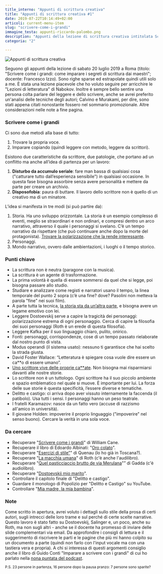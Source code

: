 ```yaml
---
title_interno: "Appunti di scrittura creativa"
title: "Appunti di scrittura creativa #1"
date: 2019-07-22T10:14:49+02:00
articoli: current-menu-item
slug: "scrivere-come-i-grandi"
immagine_testa: appunti-riccardo-palombo.png
description: "Appunti della lezione di scrittura creativa intitolata Scrivere come i grandi: imparare i segreti di scrittura dai maestri."
categoria: "2"

---
```


![Appunti di scrittura creativa](../../img/articoli/appunti-scrittura-creativa.png "Appunti di scrittura creativa: scrivere come i grandi")

Seguono gli appunti della lezione di sabato 20 luglio 2019 a Roma (titolo: "Scrivere come i grandi: come imparare i segreti di scrittura dai maestri"; docente: Francesco Izzo). Sono righe sparse ed estrapolate quindi utili solo a me. È stata una lezione piacevole che ho voluto seguire per arricchire le "Lezioni di letteratura" di Nabokov. Inoltre è sempre bello sentire una persona colta parlare del leggere e dello scrivere, anche se avrei preferito un'analisi delle tecniche degli autori; Calvino e Murakami, per dire, sono stati appena citati nonostante fossero nel sommario promozionale. Altre considerazioni nelle note a fine pagina.

### Scrivere come i grandi

Ci sono due metodi alla base di tutto:

1.  Trovare la propria voce.
2.  Imparare copiando (quindi leggere con metodo, leggere da scrittori).

Esistono due caratteristiche da scrittore, due patologie, che portano ad un conflitto ma anche all’idea di partenza per un lavoro:

1.  **Disturbo da accumulo seriale**: fare man bassa di qualsiasi cosa ("catturare tutto dall’esperienza sensibile") in qualsiasi occasione. In questa fase bisogna assorbire senza avere personalità e mettere da parte per creare un archivio.
2.  **Disposofobia**: paura di buttare. Il lavoro dello scrittore non è quello di un creativo ma di un minatore.

L’idea si manifesta in tre modi (si può partire da):

1.  Storia. Ha uno sviluppo orizzontale. La storia è un esempio complesso di eventi, meglio se straordinari e non ordinari, e compresi dentro un arco narrativo, attraverso il quale i personaggi si svelano. C’è un tempo narrativo da rispettare (che può continuare anche dopo la morte del protagonista). <u>Trovare la polarizzazione che la rende interessante</u>.
2.  Personaggi.
3.  Mondo narrativo, ovvero dalle ambientazioni, i luoghi o il tempo storico.

### Punti chiave

-   La scrittura non è neutra (paragone con la musica).
-   La scrittura è un agente di trasformazione.
-   La prima volontà è quella di essere sommersi da quel che si legge, poi bisogna passare allo studio.
-   Studiare e analizzare come registi e narratori usano il tempo, la linea temporale del punto 2 sopra (c’è una fine? dove? Pasolini non metteva la parola "fine" nei suoi film).
-   A parte tutta la tecnica, <u>la storia sta da un’altra parte</u>, e bisogna avere un legame emotivo con lei.
-   Leggere Dostoevskij serve a capire la tragicità dei personaggi: polarizzazione estrema di ogni personaggio. Cerca di capire la filosofia dei suoi personaggi (Roth è un erede di questa filosofia).
-   Leggere Kafka per il suo linguaggio chiaro, pulito, onirico.
-   Fonti: personaggi, corrispondenze, cose di un tempo passato rielaborate dal nostro punto di vista.
-   Modus operandi (il sistema usato): nessuno ti garantisce che hai scelto la strada giusta.
-   David Foster Wallace: “Letteratura è spiegare cosa vuole dire essere un ca**o di essere umano”.
-   <u>Uno scrittore vive delle proprie ca**ate</u>. Non bisogna mai risparmiarsi davanti alle nostre storie.
-   Lo scrittore non è un tuttologo. Ogni scrittore ha il suo piccolo ambiente e spazio emblematico nel quale si muove. È importante per lui. La forza delle sue storie è questa specificità, l’essere diverse e tematiche.
- Delitto e castigo: ci arriva dopo aver vissuto internamente la faccenda (il patibolo). Usa tutti i sensi. I personaggi hanno un peso teatrale.
- I fratelli Karamazov: nasce da un fatto vero (accuse di razzismo all'amico in università).
- Il giovane Holden: impoverire il proprio linguaggio ("impoverire" nel senso buono). Cercare la verità in una sola voce.

### Da cercare

-   Recuperare "<a href="https://amzn.to/32J49Ow" title="Scrivere con i grandi" target="_blank" rel="nofollow noopener">Scrivere come i grandi</a>" di William Cane.
-   Recuperare il libro di Edoardo Albinati: "<a href="https://amzn.to/30Ontb4" title="Oro colato" target="_blank" rel="nofollow noopener">Oro colato</a>".
-   Recuperare "<a href="https://amzn.to/2K7qehl" title="Esercizi di stile" target="_blank" rel="nofollow noopener">Esercizi di stile”</a>" di Quenau (lo ho già in Toscana?). 
-   Recuperare "<a href="https://amzn.to/2K08fZQ" title="La macchina umana" target="_blank" rel="nofollow noopener">La macchia umana</a>" di Roth (c'è anche l'audilibro).
-   Recuperare "<a href="https://amzn.to/2Goxcx4" title="Quel pasticciaccio butto de via Merulana" target="_blank" rel="nofollow noopener">Quel pasticciaccio brutto de via Merulana</a>"” di Gadda (c'è audiolibro).
-   Recuperare "<a href="https://amzn.to/2SrNslM" title="Dostoevskij mio marito" target="_blank" rel="nofollow noopener">Dostoevskij mio marito</a>". 
-   Controllare il capitolo finale di "Delitto e castigo".
-   Guardare il monologo di Popolizio per "Delitto e Castigo" su YouTube.
-   Controllare "<a href="https://amzn.to/2XVuMRl" title="Mia madre, la mia bambina" target="_blank" rel="nofollow noopener">Mia madre, la mia bambina</a>". 

### Note

Come scritto in apertura, avrei voluto i dettagli sullo stile della prosa di certi autori, sugli intrecci delle loro trame e sul perché di certe scelte narrative. Questo lavoro è stato fatto su Dostoevskij, Salinger e, un poco, anche su Roth, ma non sugli altri - anche se il docente ha promesso di inviare delle slide complementari via email. Da approfondire i consigli di lettura e il suggerimento di riscrivere le parti e le pagine che più mi hanno colpito su un documento a parte (quindi non farlo con l'input vocale ma con una tastiera vera e propria). A chi si interessa di questi argomenti consiglio anche il libro di Guido Conti "Imparare a scrivere con i grandi" di cui ho parlato nella [nona puntata del podcast](https://riccardo.im/podcast/il-mordente-9/ "Ascolta Il Mordente #9").

<sub>P.S. 23 persone in partenza, 16 persone dopo la pausa pranzo: 7 persone sono sparite?</sub> 
